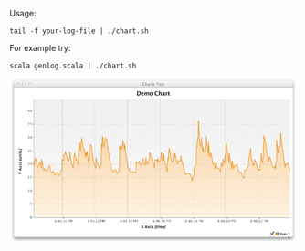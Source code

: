 Usage:
     
    tail -f your-log-file | ./chart.sh
 
For example try:

    scala genlog.scala | ./chart.sh

![Real-time chart](https://github.com/chilang/tail-chart/raw/master/chart.png)